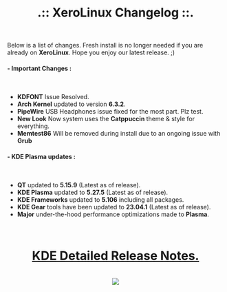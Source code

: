 # <center>.:: XeroLinux Changelog ::.</center>

<br />

Below is a list of changes. Fresh install is no longer needed if you are already on **XeroLinux**. Hope you enjoy our latest release. ;)


#### - Important Changes :
<br />

- **KDFONT** Issue Resolved.
- **Arch Kernel** updated to version **6.3.2**.
- **PipeWire** USB Headphones issue fixed for the most part. Plz test.
- **New Look** Now system uses the **Catppuccin** theme & style for everything.
- **Memtest86** Will be removed during install due to an ongoing issue with **Grub**

#### - KDE Plasma updates :
<br />

- **QT** updated to **5.15.9** (Latest as of release).
- **KDE Plasma** updated to **5.27.5** (Latest as of release).
- **KDE Frameworks** updated to **5.106** including all packages.
- **KDE Gear** tools have been updated to **23.04.1** (Latest as of release).
- **Major** under-the-hood performance optimizations made to **Plasma**.

<br />

# <center><a href="https://forum.xerolinux.xyz/thread-4.html" target="_blank">KDE Detailed Release Notes.</a>
<br />
<center> <img src="https://img.shields.io/sourceforge/dw/xerolinux.svg?style=for-the-badge&color=FD729A&labelColor=3A4986"> </center>
